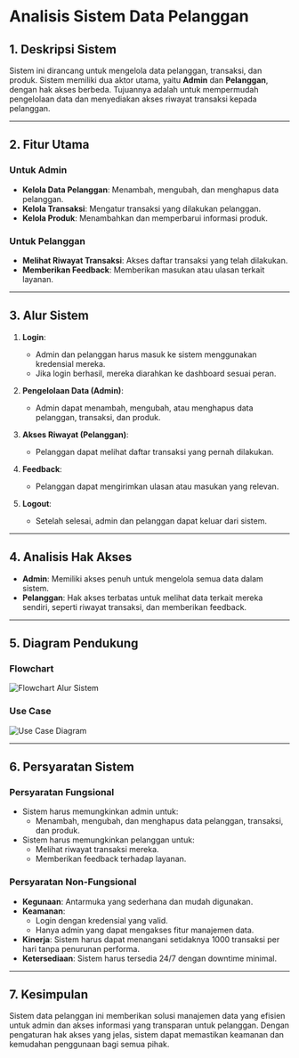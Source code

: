 # **Analisis Sistem Data Pelanggan**

## **1. Deskripsi Sistem**
Sistem ini dirancang untuk mengelola data pelanggan, transaksi, dan produk. Sistem memiliki dua aktor utama, yaitu **Admin** dan **Pelanggan**, dengan hak akses berbeda. Tujuannya adalah untuk mempermudah pengelolaan data dan menyediakan akses riwayat transaksi kepada pelanggan.

---

## **2. Fitur Utama**
### **Untuk Admin**
- **Kelola Data Pelanggan**: Menambah, mengubah, dan menghapus data pelanggan.
- **Kelola Transaksi**: Mengatur transaksi yang dilakukan pelanggan.
- **Kelola Produk**: Menambahkan dan memperbarui informasi produk.

### **Untuk Pelanggan**
- **Melihat Riwayat Transaksi**: Akses daftar transaksi yang telah dilakukan.
- **Memberikan Feedback**: Memberikan masukan atau ulasan terkait layanan.

---

## **3. Alur Sistem**
1. **Login**: 
   - Admin dan pelanggan harus masuk ke sistem menggunakan kredensial mereka.
   - Jika login berhasil, mereka diarahkan ke dashboard sesuai peran.

2. **Pengelolaan Data (Admin)**:
   - Admin dapat menambah, mengubah, atau menghapus data pelanggan, transaksi, dan produk.

3. **Akses Riwayat (Pelanggan)**:
   - Pelanggan dapat melihat daftar transaksi yang pernah dilakukan.

4. **Feedback**:
   - Pelanggan dapat mengirimkan ulasan atau masukan yang relevan.

5. **Logout**:
   - Setelah selesai, admin dan pelanggan dapat keluar dari sistem.

---

## **4. Analisis Hak Akses**
- **Admin**: Memiliki akses penuh untuk mengelola semua data dalam sistem.
- **Pelanggan**: Hak akses terbatas untuk melihat data terkait mereka sendiri, seperti riwayat transaksi, dan memberikan feedback.

---

## **5. Diagram Pendukung**
### **Flowchart**
![Flowchart Alur Sistem](flowchart.png)

### **Use Case**
![Use Case Diagram](usecase.png)

---

## **6. Persyaratan Sistem**
### **Persyaratan Fungsional**
- Sistem harus memungkinkan admin untuk:
  - Menambah, mengubah, dan menghapus data pelanggan, transaksi, dan produk.
- Sistem harus memungkinkan pelanggan untuk:
  - Melihat riwayat transaksi mereka.
  - Memberikan feedback terhadap layanan.

### **Persyaratan Non-Fungsional**
- **Kegunaan**: Antarmuka yang sederhana dan mudah digunakan.
- **Keamanan**:
  - Login dengan kredensial yang valid.
  - Hanya admin yang dapat mengakses fitur manajemen data.
- **Kinerja**: Sistem harus dapat menangani setidaknya 1000 transaksi per hari tanpa penurunan performa.
- **Ketersediaan**: Sistem harus tersedia 24/7 dengan downtime minimal.

---

## **7. Kesimpulan**
Sistem data pelanggan ini memberikan solusi manajemen data yang efisien untuk admin dan akses informasi yang transparan untuk pelanggan. Dengan pengaturan hak akses yang jelas, sistem dapat memastikan keamanan dan kemudahan penggunaan bagi semua pihak.